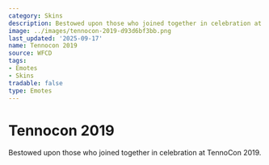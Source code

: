 ```yaml
---
category: Skins
description: Bestowed upon those who joined together in celebration at TennoCon 2019.
image: ../images/tennocon-2019-d93d6bf3bb.png
last_updated: '2025-09-17'
name: Tennocon 2019
source: WFCD
tags:
- Emotes
- Skins
tradable: false
type: Emotes
---
```


# Tennocon 2019

Bestowed upon those who joined together in celebration at TennoCon 2019.

